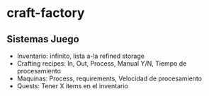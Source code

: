 # craft-factory

## Sistemas Juego

- Inventario: infinito, lista a-la refined storage
- Crafting recipes: In, Out, Process, Manual Y/N, Tiempo de procesamiento
- Maquinas: Process, requirements, Velocidad de procesamiento
- Quests: Tener X items en el inventario
